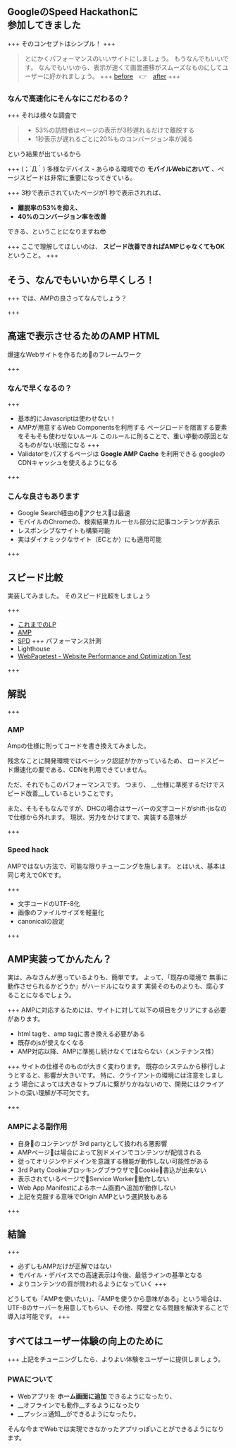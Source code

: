 ## GoogleのSpeed Hackathonに<br>参加してきました
+++
そのコンセプトはシンプル！
+++
> とにかくパフォーマンスのいいサイトにしましょう。
> もうなんでもいいです。
> なんでもいいから、表示が速くて画面遷移がスムーズなものにしてユーザーに好かれましょう。
+++
[before](/daisukenagai/slideshow/assets/images/mario.png)　👉　[after](/daisukenagai/slideshow/assets/images/mario.gif)
+++
### なんで高速化にそんなにこだわるの？
+++
それは様々な調査で
> - 53%の訪問者はページの表示が3秒遅れるだけで離脱する
> - 1秒表示が遅れるごとに20%ものコンバージョン率が減る

 という結果が出ているから

 +++
(；´Д｀)
 多様なデバイス・あらゆる環境での __モバイルWebにおいて__ 、ページスピードは非常に重要になってきている。

+++
3秒で表示されていたページが1 秒で表示されれば、

- __離脱率の53%を抑え、__
- __40%のコンバージョン率を改善__

できる、ということになりますね😎

+++
ここで理解してほしいのは、
__スピード改善できればAMPじゃなくてもOK__
ということ。
+++
## そう、なんでもいいから早くしろ！
+++
では、AMPの良さってなんでしょう？

+++
## 高速で表示させるためのAMP HTML
爆速なWebサイトを作るため􏰀のフレームワーク

+++
### なんで早くなるの？
+++
- 基本的にJavascriptは使わせない！
- AMPが用意するWeb Componentsを利用する
ページロードを阻害する要素をそもそも使わせないルール
このルールに則ることで、重い挙動の原因となるものがない状態になる
+++
- Validatorをパスするページは __Google AMP Cache__ を利用できる
googleのCDNキャッシュを使えるようになる

+++
### こんな良さもあります
- Google Search経由の􏰀アクセス􏰁は最速
- モバイルのChromeの、検索結果カルーセル部分に記事コンテンツが表示
- レスポンシブなサイトも構築可能
- 実はダイナミックなサイト（ECとか）にも適用可能

+++
## スピード比較
実装してみました。
そのスピード比較をしましょう

+++
- [これまでのLP](http://develop.ca-test-dhc.com/shop/ad/sph/idenshi/adv/index_n_basaj.html)
- [AMP](http://develop.ca-test-dhc.com/shop/ad/sph/idenshi/adv/index_amp.html)
- [SPD](http://develop.ca-test-dhc.com/shop/ad/sph/idenshi/adv/index_spd.html)
+++
パフォーマンス計測
- Lighthouse
- [WebPagetest - Website Performance and Optimization Test](https://www.webpagetest.org/)


+++
## 解説
+++
### AMP
Ampの仕様に則ってコードを書き換えてみました。

残念なことに開発環境ではベーシック認証がかかっているため、
ロードスピード爆速化の要である、CDNを利用できていません。

ただ、それでもこのパフォーマンスです。
つまり、 __仕様に準拠するだけでスピード改善__しているということです。

また、そもそもなんですが、DHCの場合はサーバーの文字コードがshift-jisなので仕様から外れます。
現状、労力をかけてまで、実装する意味が

+++
### Speed hack
AMPではない方法で、可能な限りチューニングを施します。
とはいえ、基本は同じ考えでOKです。

+++
- 文字コードのUTF-8化
- 画像のファイルサイズを軽量化
- canonicalの設定


+++
## AMP実装ってかんたん？
実は、みなさんが思っているよりも、簡単です。
よって、「既存の環境で 無事に動作させられるかどうか」がハードルになります
実装そのものよりも、腐心することになるでしょう。

+++
AMPに対応するためには、サイトに対して以下の項目をクリアにする必要があります。
- html tagを、amp tagに書き換える必要がある
- 既存のjsが使えなくなる
- AMP対応以降、AMPに準拠し続けなくてはならない（メンテナンス性）

+++
サイトの仕様そのものが大きく変わります。
既存のシステムから移行しようとすると、影響が大きいです。
特に、クライアントの環境には注意をしましょう
場合によっては大きなトラブルに繋がりかねないので、開発にはクライアントの深い理解が不可欠です。

+++
### AMPによる副作用
- 自身􏰀のコンテンツが 3rd partyとして扱われる悪影響
- AMPページ􏰁は場合によって別ドメインでコンテンツが配信される
- 従ってオリジンやドメインを意識する機能が動作しない可能性がある
- 3rd Party Cookieブロッキングブラウザで􏰁Cookie􏰀書込が出来ない
- 表示されているページで􏰁Service Worker􏰁動作しない
- Web App Manifestによるホーム画面へ追加が動作しない
- 上記を克服する意味でOrigin AMPという選択肢もある

+++
## 結論
+++
- 必ずしもAMPだけが正解ではない
- モバイル・デバイスでの高速表示は今後、最低ラインの基準となる
- よりコンテンツの質が問われるようになっていく
+++

どうしても「AMPを使いたい」、「AMPを使うから意味がある」という場合は、
UTF-8のサーバーを用意してもらい、その他、障壁となる問題を解決することで導入は可能です。
+++
## すべてはユーザー体験の向上のために
+++
上記をチューニングしたら、よりよい体験をユーザーに提供しましょう。

### PWAについて
- Webアプリを __ホーム画面に追加__ できるようになったり、
- __オフラインでも動作__するようになったり
- __プッシュ通知__ができるようになったり。

そんな今までWebでは実現できなかったアプリっぽいことができるようになります。
